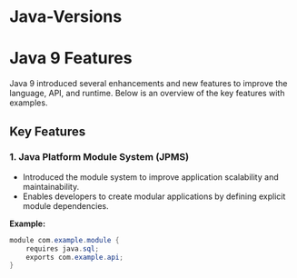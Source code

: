 # Java-Versions

# Java 9 Features

Java 9 introduced several enhancements and new features to improve the language, API, and runtime. Below is an overview of the key features with examples.

## Key Features

### 1. **Java Platform Module System (JPMS)**
- Introduced the module system to improve application scalability and maintainability.
- Enables developers to create modular applications by defining explicit module dependencies.

**Example:**
```java
module com.example.module {
    requires java.sql;
    exports com.example.api;
}
```
